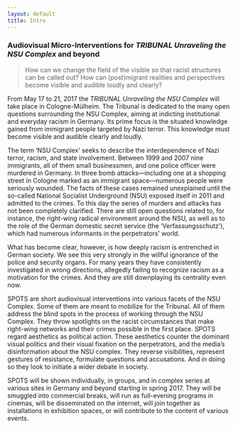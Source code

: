 ```yaml
---
layout: default
title: Intro
---
```


### Audiovisual Micro-Interventions for _TRIBUNAL Unraveling the NSU Complex_ and beyond 

> How can we change the field of the visible so that racist structures can be called out? How can (post)migrant realities and perspectives become visible and audible loudly and clearly?

From May 17 to 21, 2017 the _TRIBUNAL Unraveling the NSU Complex_ will take place in Cologne-Mülheim. The Tribunal is dedicated to the many open questions surrounding the NSU Complex, aiming at indicting institutional and everyday racism in Germany. Its prime focus is the situated knowledge gained from immigrant people targeted by Nazi terror. This knowledge must become visible and audible clearly and loudly. 

The term ‘NSU Complex’ seeks to describe the interdependence of Nazi terror, racism, and state involvement. Between 1999 and 2007 nine immigrants, all of them small businessmen, and one police officer were murdered in Germany. In three bomb attacks—including one at a shopping street in Cologne marked as an immigrant space—numerous people were seriously wounded. The facts of these cases remained unexplained until the so-called National Socialist Underground (NSU) exposed itself in 2011 and admitted to the crimes. 
To this day the series of murders and attacks has not been completely clarified. There are still open questions related to, for instance, the right-wing radical environment around the NSU, as well as to the role of the German domestic secret service (the ‘Verfassungsschutz’), which had numerous informants in the perpetrators’ world. 

What has become clear, however, is how deeply racism is entrenched in German society. We see this very strongly in the willful ignorance of the police and security organs. For many years they have consistently investigated in wrong directions, allegedly failing to recognize racism as a motivation for the crimes. And they are still downplaying its centrality even now.

SPOTS are short audiovisual interventions into various facets of the NSU Complex. Some of them are meant to mobilize for the Tribunal. All of them address the blind spots in the process of working through the NSU Complex. They throw spotlights on the racist circumstances that make right-wing networks and their crimes possible in the first place. SPOTS regard aesthetics as political action. These aesthetics counter the dominant visual politics and their visual fixation on the perpetrators, and the media’s disinformation about the NSU complex. They reverse visibilities, represent gestures of resistance, formulate questions and accusations. And in doing so they look to initiate a wider debate in society. 

SPOTS will be shown individually, in groups, and in complex series at various sites in Germany and beyond starting in spring 2017. They will be smuggled into commercial breaks, will run as full-evening programs in cinemas, will be disseminated on the internet, will join together as installations in exhibition spaces, or will contribute to the content of various events.   